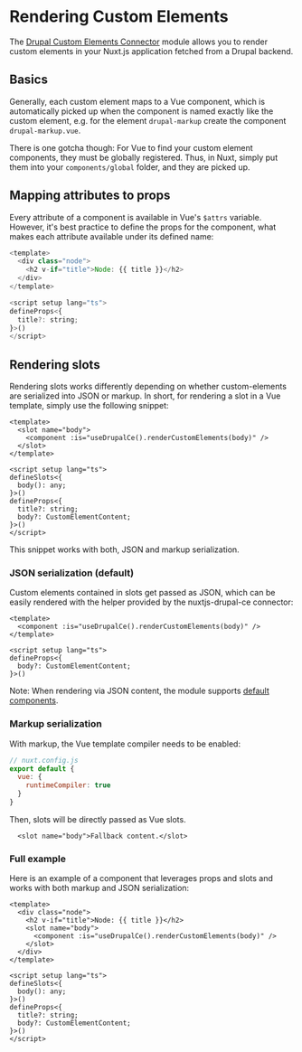 # Rendering Custom Elements

The [Drupal Custom Elements Connector](https://github.com/drunomics/nuxt-module-drupal-ce) module allows you to render custom elements in your Nuxt.js application fetched from a Drupal backend.

## Basics

Generally, each custom element maps to a Vue component, which is automatically picked up when the component is named exactly like the custom element, e.g. for the element `drupal-markup` create the component `drupal-markup.vue`.

There is one gotcha though: For Vue to find your custom element components, they must be globally registered. Thus, in Nuxt, simply put them into your `components/global` folder, and they are picked up.

## Mapping attributes to props

Every attribute of a component is available in Vue's `$attrs` variable. However, it's best practice to define the props for the component, what makes each attribute available under its defined name:

```js
<template>
  <div class="node">
    <h2 v-if="title">Node: {{ title }}</h2>
  </div>
</template>

<script setup lang="ts">
defineProps<{
  title?: string;
}>()
</script>
```
## Rendering slots

Rendering slots works differently depending on whether custom-elements are serialized into JSON or markup. In short, for rendering a slot in a Vue template, simply use the following snippet:

```vue
<template>
  <slot name="body">
    <component :is="useDrupalCe().renderCustomElements(body)" />
  </slot>
</template>

<script setup lang="ts">
defineSlots<{
  body(): any;
}>()
defineProps<{
  title?: string;
  body?: CustomElementContent;
}>()
</script>
```

This snippet works with both, JSON and markup serialization.

### JSON serialization (default)

Custom elements contained in slots get passed as JSON, which can be easily rendered with the helper provided by the nuxtjs-drupal-ce connector:

```vue
<template>
  <component :is="useDrupalCe().renderCustomElements(body)" />
</template>

<script setup lang="ts">
defineProps<{
  body?: CustomElementContent;
}>()
```

Note: When rendering via JSON content, the module supports [default components](/nuxt/default-components).

### Markup serialization

With markup, the Vue template compiler needs to be enabled:

```js
// nuxt.config.js
export default {
  vue: {
    runtimeCompiler: true
  }
}
```
Then, slots will be directly passed as Vue slots.

```vue
  <slot name="body">Fallback content.</slot>
```

### Full example

Here is an example of a component that leverages props and slots and works with both markup and JSON serialization:

```vue
<template>
  <div class="node">
    <h2 v-if="title">Node: {{ title }}</h2>
    <slot name="body">
      <component :is="useDrupalCe().renderCustomElements(body)" />
    </slot>
  </div>
</template>

<script setup lang="ts">
defineSlots<{
  body(): any;
}>()
defineProps<{
  title?: string;
  body?: CustomElementContent;
}>()
</script>
```
